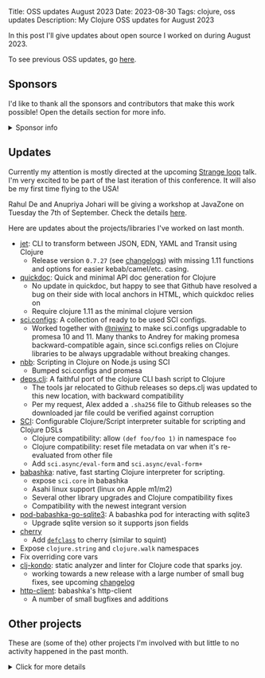 Title: OSS updates August 2023
Date: 2023-08-30
Tags: clojure, oss updates
Description: My Clojure OSS updates for August 2023

In this post I'll give updates about open source I worked on during August 2023.

To see previous OSS updates, go [here](https://blog.michielborkent.nl/tags/oss-updates.html).

## Sponsors

I'd like to thank all the sponsors and contributors that make
this work possible! Open the details section for more info.

<details>
<summary>Sponsor info</summary>
Top sponsors:

- [Clojurists Together](https://clojuriststogether.org/)
- [Roam Research](https://roamresearch.com/)
- [Nextjournal](https://nextjournal.com/)
- [Toyokumo](https://toyokumo.co.jp/)
- [Cognitect](https://www.cognitect.com/)
- [Kepler16](https://kepler16.com/)
- [Pitch](https://github.com/pitch-io)

If you want to ensure that the projects I work on are sustainably maintained,
you can sponsor this work in the following ways. Thank you!

- [Github Sponsors](https://github.com/sponsors/borkdude)
- The [Babaska](https://opencollective.com/babashka) or [Clj-kondo](https://opencollective.com/clj-kondo) OpenCollective
- [Ko-fi](https://ko-fi.com/borkdude)
- [Patreon](https://www.patreon.com/borkdude)
- [Clojurists Together](https://www.clojuriststogether.org/)

If you're used to sponsoring through some other means which isn't listed above, please get in touch.

On to the projects that I've been working on!
</details>

<!--

sources: https://github.com/borkdude
local ~/dev and ~/dev/babashka dir (since github doesn't show all repos)

-->

## Updates

Currently my attention is mostly directed at the upcoming [Strange loop](https://www.thestrangeloop.com/2023/babashka-a-meta-circular-clojure-interpreter-for-the-command-line.html) talk. I'm very excited to be part of the last iteration of this conference. It will also be my first time flying to the USA!

Rahul De and Anupriya Johari will be giving a workshop at JavaZone on Tuesday
the 7th of September. Check the details
[here](https://2023.javazone.no/program/19a5cab3-7afd-4dc1-b60a-bea8562d3186).

Here are updates about the projects/libraries I've worked on last month.

- [jet](https://github.com/borkdude/jet): CLI to transform between JSON, EDN, YAML and Transit using Clojure
  - Release version `0.7.27` (see
    [changelogs](https://github.com/borkdude/jet/blob/master/CHANGELOG.md#0727-2023-08-02))
    with missing 1.11 functions and options for easier kebab/camel/etc. casing.
- [quickdoc](https://github.com/borkdude/quickdoc): Quick and minimal API doc generation for Clojure
  - No update in quickdoc, but happy to see that Github have resolved a bug on their side with local anchors in HTML, which quickdoc relies on
  - Require clojure 1.11 as the minimal clojure version
- [sci.configs](https://github.com/babashka/sci.configs): A collection of ready to be used SCI configs.
  - Worked together with [@niwinz](https://github.com/niwinz) to make
    sci.configs upgradable to promesa 10 and 11. Many thanks to Andrey for
    making promesa backward-compatible again, since sci.configs relies on Clojure libraries to be always upgradable without breaking changes.
- [nbb](https://github.com/babashka/nbb): Scripting in Clojure on Node.js using SCI
  - Bumped sci.configs and promesa
- [deps.clj](https://github.com/borkdude/deps.clj): A faithful port of the clojure CLI bash script to Clojure
  - The tools jar relocated to Github releases so deps.clj was updated to this new location, with backward compatibility
  - Per my request, Alex added a `.sha256` file to Github releases so the downloaded jar file could be verified against corruption
- [SCI](https://github.com/babashka/sci): Configurable Clojure/Script interpreter suitable for scripting and Clojure DSLs
  - Clojure compatibility: allow `(def foo/foo 1)` in namespace `foo`
  - Clojure compatibility: reset file metadata on var when it's re-evaluated from other file
  - Add `sci.async/eval-form` and `sci.async/eval-form+`
- [babashka](https://github.com/babashka/babashka): native, fast starting Clojure interpreter for scripting.
  - expose `sci.core` in babashka
  - Asahi linux support (linux on Apple m1/m2)
  - Several other library upgrades and Clojure compatibility fixes
  - Compatibility with the newest integrant version
- [pod-babashka-go-sqlite3](https://github.com/babashka/pod-babashka-go-sqlite3): A babashka pod for interacting with sqlite3
  - Upgrade sqlite version so it supports json fields
- [cherry](https://github.com/squint-cljs/cherry)
  - Add [`defclass`](https://github.com/squint-cljs/squint/blob/main/doc/defclass.md) to cherry (similar to squint)
 - Expose `clojure.string` and `clojure.walk` namespaces
 - Fix overriding core vars
- [clj-kondo](https://github.com/clj-kondo/clj-kondo): static analyzer and linter for Clojure code that sparks joy.
  - working towards a new release with a large number of small bug fixes, see upcoming [changelog](https://github.com/clj-kondo/clj-kondo/blob/master/CHANGELOG.md)
- [http-client](https://github.com/babashka/http-client): babashka's http-client
  - A number of small bugfixes and additions

<!-- ## Contributions to other projects -->

<!-- - [clojurescript](https://github.com/clojure/clojurescript): -->
<!--   - [PR 202](https://github.com/clojure/clojurescript/pull/202): a `macroexpand` fix -->
<!--   - [PR 203](https://github.com/clojure/clojurescript/pull/203): a symbol optimization fix -->
<!-- - [malli](https://github.com/metosin/malli/commit/cf918db28ff71a2f735f465f30f0bc1028ecd7d9): cherry integration -->
<!-- - [clerk](https://github.com/nextjournal/clerk/commit/cb079b14213185d27c5a2d1cc1e80943521a4fb5): cherry integration -->
<!-- - [clojure-lsp](https://github.com/clojure-lsp/clojure-lsp/commit/60d67cca59f0747e8b68802157afbe7f61440c7f): integrated a new clj-kondo feature: showing the languages in a CLJC context -->

## Other projects

These are (some of the) other projects I'm involved with but little to no activity
happened in the past month.

<details>
<summary>Click for more details</summary>
- [pod-babashka-fswatcher](https://github.com/babashka/pod-babashka-fswatcher): babashka filewatcher pod
- [edamame](https://github.com/borkdude/edamame): Configurable EDN/Clojure parser with location metadata
- [lein-clj-kondo](https://github.com/clj-kondo/lein-clj-kondo): a leiningen plugin for clj-kondo
- [squint](https://github.com/squint-cljs/squint): CLJS _syntax_ to JS compiler and [cherry](https://github.com/squint-cljs/cherry) Experimental ClojureScript to ES6 module compi
- [lein2deps](https://github.com/borkdude/lein2deps): leiningen to deps.edn converter
- [scittle](https://github.com/babashka/scittle): Execute Clojure(Script) directly from browser script tags via SCI
- [tools-deps-native](https://github.com/babashka/tools-deps-native) and [tools.bbuild](https://github.com/babashka/tools.bbuild)
- [sql pods](https://github.com/babashka/babashka-sql-pods): babashka pods for SQL databases
- [CLI](https://github.com/babashka/cli): Turn Clojure functions into CLIs!
- [cljs-showcase](https://github.com/borkdude/cljs-showcase): Showcase CLJS libs using SCI
- [fs](https://github.com/babashka/fs) - File system utility library for Clojure
- [process](https://github.com/babashka/process): Clojure library for shelling out / spawning sub-processes
- [babashka.book](https://github.com/babashka/book): Babashka manual
- [instaparse-bb](https://github.com/babashka/instaparse-bb)
- [rewrite-clj](https://github.com/clj-commons/rewrite-clj): Rewrite Clojure code and edn
- [pod-babashka-buddy](https://github.com/babashka/pod-babashka-buddy): A pod around buddy core (Cryptographic Api for Clojure).
- [gh-release-artifact](https://github.com/borkdude/gh-release-artifact): Upload artifacts to Github releases idempotently
- [neil](https://github.com/babashka/neil): A CLI to add common aliases and features to deps.edn-based projects
- [carve](https://github.com/borkdude/carve) - Remove unused Clojure vars
- [grasp](https://github.com/borkdude/grasp): Grep Clojure code using clojure.spec regexes
- [quickblog](https://github.com/borkdude/quickblog): Light-weight static blog engine for Clojure and babashka
- [4ever-clojure](https://github.com/oxalorg/4ever-clojure) - Pure CLJS version of 4clojure, meant to run forever!
- [pod-babashka-lanterna](https://github.com/babashka/pod-babashka-lanterna): Interact with clojure-lanterna from babashka
- [joyride](https://github.com/BetterThanTomorrow/joyride): VSCode CLJS scripting and REPL (via [SCI](https://github.com/babashka/sci))
- [clj2el](https://borkdude.github.io/clj2el/): transpile Clojure to elisp
- [deflet](https://github.com/borkdude/deflet): make let-expressions REPL-friendly!
- [babashka.json](https://github.com/babashka/json): babashka JSON library/adapter
- [deps.add-lib](https://github.com/borkdude/deps.add-lib): Clojure 1.12's add-lib feature for leiningen and/or other environments without a specific version of the clojure CLI

</details>

